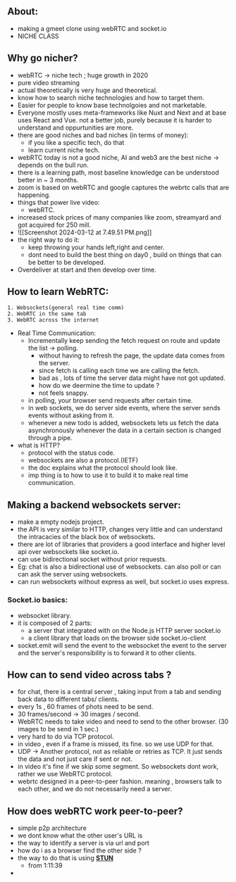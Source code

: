 
## About:
- making a gmeet clone using webRTC and socket.io
- NICHE CLASS 

## Why go nicher?
- webRTC -> niche tech ; huge growth in 2020
- pure video streaming 
- actual theoretically is very huge and theoretical.
- know how to search niche technologies and how to target them.
- Easier for people to know base technolgoies and not marketable.
- Everyone mostly uses meta-frameworks like Nuxt and Next and at base uses React and Vue. not a better job, purely because it is harder to understand and oppurtunities are more.
- there are good niches and bad niches (in terms of money):
	- if you like a specific tech, do that 
	- learn current niche tech.
- webRTC today is not a good niche, AI and web3 are the best niche -> depends on the bull run.
- there is a learning path, most baseline knowledge can be understood better in ~ 3 months.
- zoom is based on webRTC and google captures the webrtc calls that are happening.
- things that power live video:
	- webRTC.
- increased stock prices of many companies like zoom, streamyard and got acquired for 250 mill.
- ![[Screenshot 2024-03-12 at 7.49.51 PM.png]]
- the right way to do it:
	- keep throwing your hands left,right and center. 
	- dont need to build the best thing on day0 , build on things that can be better to be developed.
- Overdeliver at start and then develop over time.
## How to learn WebRTC:
	1. Websockets(general real time comm)
	2. WebRTC in the same tab 
	3. WebRTC across the internet
- Real Time Communication:
	- Incrementally keep sending the fetch request on route and update the list  -> polling.
		- without having to refresh the page, the update data comes from the server.
		- since fetch is calling each time we are calling the fetch.
		- bad as , lots of time the server data might have not got updated.
		- how do we deermine the time to update ?
		- not feels snappy.
	- in polling, your browser send requests after certain time.
	- in web sockets, we do server side events, where the server sends events without asking from it.
	- whenever a new todo is added, websockets lets us fetch the data asynchronously whenever the data in a certain section is changed through a pipe.
- what is HTTP?
	- protocol with the status code.
	- websockets are also a protocol.(IETF)
	- the doc explains what the protocol should look like.
	- imp thing is to how to use it to build it to make real time communication.
## Making a backend websockets server:
- make a empty nodejs project.
- the API is very similar to HTTP, changes very little and can understand the intracacies of the black box of websockets.
- there are lot of libraries that providers a good interface and higher level api over websockets like socket.io.
- can use bidirectional socket without prior requests.
- Eg: chat is also a bidirectional use of websockets. can also poll or can can ask the server using websockets.
- can run websockets without express as well, but socket.io uses express.
### Socket.io basics:
- websocket library.
- it is composed of 2 parts:
	- a server that integrated with on the Node.js HTTP server socket.io
	- a client library that loads on the browser side socket.io-client
- socket.emit will send the event to the websocket the event to the server and the server's responsibility is to forward it to other clients.

## How can to send video across tabs ?
- for chat, there is a central server , taking input from a tab and sending back data to different tabs/ clients.
- every 1s , 60 frames of phots need to be send.
- 30 frames/second -> 30 images / second.
- WebRTC needs to take video and need to send to the other browser. (30 images to be send in 1 sec.)
- very hard to do via TCP protocol.
- in video , even if a frame is missed, its fine. so we use UDP for that.
- UDP -> Another protocol, not as reliable or retries as TCP. It just sends the data and not just care if sent or not.
- in video it's fine if we skip some segment. So websockets dont work, rather we use WebRTC protocol.
- webrtc designed in a peer-to-peer fashion. meaning , browsers talk to each other, and we do not necessarily need a server.
## How does webRTC work peer-to-peer?
- simple p2p architecture 
- we dont know what the other user's URL is 
- the way to identify a server is via url and port 
- how do i as a browser find the other side ?
- the way to do that is using **[STUN](https://www.3cx.com/pbx/what-is-a-stun-server/)**
	- from 1:11:39
- 